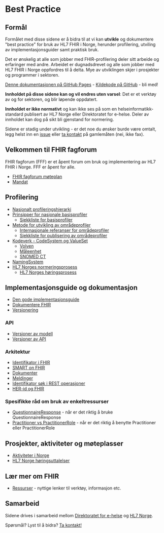 # Best Practice

## Formål

Formålet med disse sidene er å bidra til at vi kan **utvikle** og dokumentere "best practice" for bruk av HL7 FHIR i Norge, herunder profilering, utviling av implementasjonsguider samt praktisk bruk.  

Det er ønskelig at alle som jobber med FHIR-profilering deler sitt arbeide og erfaringer med andre. Arbeidet er dugnadsdrevet og alle som jobber med HL7 FHIR i Norge oppfordres til å delta. Mye av utviklingen skjer i prosjekter og programmer i sektoren.  

[Denne dokumentasjonen på GitHub Pages](https://hl7norway.github.io/best-practice/) - [Kildekode på GitHub](https://github.com/HL7Norway/best-practice) - bli med!  

**Innholdet på disse sidene kan og vil endres uten varsel**: Det er et verktøy av og for sektoren, og blir løpende oppdatert.  

**Innholdet er ikke normativt** og kan ikke ses på som en helseinformatikk-standard publisert av HL7 Norge eller Direktoratet for e-helse. Deler av innholdet kan dog på sikt bli gjenstand for normering.

Sidene er stadig under utvikling - er det noe du ønsker burde være omtalt, legg helst inn en [issue](https://github.com/HL7Norway/best-practice/issues) eller [ta kontakt](docs/contact.md) på gamlemåten (nei, ikke fax).  

## Velkommen til FHIR fagforum

FHIR fagforum (FFF) er et åpent forum om bruk og implementering av HL7 FHIR i Norge. FFF er åpent for alle.

* [FHIR fagforum møteplan](docs/FHIR-faglig-forum/index.md)
* [Mandat](docs/FHIR-faglig-forum/mandat.md)

## Profilering

* [Nasjonalt profileringshierarki](docs/no-profileringshierarki.md)
* [Prinsipper for nasjonale basisprofiler](docs/no-basis-principles.md)
  * [Sjekkliste for basisprofiler](docs/no-basis-checklist.md)
* [Metode for utvikling av områdeprofiler](docs/no-domain-metode/innledning.md)
  * [Internasjonale referanser for områdeprofiler](docs/internasjonale-refs.md)
  * [Sjekkliste for publisering av områdeprofiler](docs/no-national-checklist.md)
* [Kodeverk - CodeSystem og ValueSet](docs/codesystem.md)
  * [Volven](docs/codesystem.md#kodeverk-fra-volvenno)
  * [Måleenhet](docs/ucum.md)
  * [SNOMED CT](docs/snomed-ct.md)
* [NamingSystem](docs/namingsystem.md)
* [HL7 Norges normeringsprosess](docs/HL7-Norge-FHIR-prosess.md)
  * [HL7 Norges høringsprosess](docs/hoeringer.md)

## Implementasjonsguide og dokumentasjon

* [Den gode implementasjonsguide](docs/dgi/index.md)
* [Dokumentere FHIR](docs/dokumentasjon.md)
* [Versjonering](docs/ig-versioning.md)

### API

* [Versjoner av modell](docs/model-versioning.md)
* [Versjoner av API](docs/api-versions.md)

### Arkitektur

* [Identifikator i FHIR](docs/identifier.md)
* [SMART on FHIR](docs/smart.md)
* [Dokumenter](docs/documents.md)
* [Meldinger](docs/messaging.md)
* [Identifikator søk i REST operasjoner](docs/fnr-dnr-get-vs-post.md)
* [HER-id og FHIR](docs/HER-id.md)

### Spesifikke råd om bruk av enkeltressurser

* [QuestionnaireResponse](docs/QuestionnaireResponse.md) - når er det riktig å bruke QuestionnaireResponse
* [Practitioner vs PractitionerRole](docs/Practitioner-PractitionerRole.md) - når er det riktig å benytte Practitioner eller PractitionerRole

## Prosjekter, aktiviteter og møteplasser

* [Aktiviteter i Norge](docs/activities-norway.md)
* [HL7 Norge høringsuttalelser](docs/hoeringer.md)

## Lær mer om FHIR

* [Ressurser](docs/resources.md) - nyttige lenker til verktøy, informasjon etc.

## Samarbeid

Sidene drives i samarbeid mellom [Direktoratet for e-helse](https://www.ehelse.no/) og [HL7 Norge](https://www.hl7.no/).  

Spørsmål? Lyst til å bidra? [Ta kontakt!](docs/contact.md)
